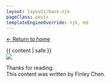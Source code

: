 ```yaml
---
layout: layouts/base.njk
pageClass: posts
templateEngineOverride: njk, md
---
```

<a href="/">&larr; Return to home</a>
<article>
  {{ content | safe }}
  <div class="footnote">
    <img src="/images/profile-image-min.png" />
    <p>
      Thanks for reading.
      <br>
      This content was written by Finley Chen.
    </p>
  </div>
</article>
